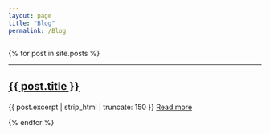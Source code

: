 ```yaml
---
layout: page
title: "Blog"
permalink: /Blog
---
```


{% for post in site.posts %}
<hr>
<h2 style="margin-bottom: 20px;"><a href="{{ post.url }}">{{ post.title }}</a></h2>
<p>{{ post.excerpt | strip_html | truncate: 150 }} <a href="{{ post.url }}">Read more</a></p>
{% endfor %}
